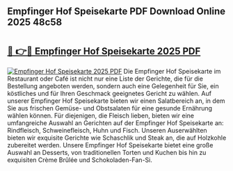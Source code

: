 ## Empfinger Hof Speisekarte PDF Download Online 2025 48c58

# <h2><a href="http://gc6do7.nevu.top/?p=Empfinger+Hof+Speisekarte">🔗 👉🔴 Empfinger Hof Speisekarte 2025 PDF</a></h2>

[![Empfinger Hof Speisekarte 2025 PDF](https://i.imgur.com/dBaPXMq.png)](http://gc6do7.nevu.top/?p=Empfinger+Hof+Speisekarte)
Die Empfinger Hof Speisekarte im Restaurant oder Café ist nicht nur eine Liste der Gerichte, die für die Bestellung angeboten werden, sondern auch eine Gelegenheit für Sie, ein köstliches und für Ihren Geschmack geeignetes Gericht zu wählen. Auf unserer Empfinger Hof Speisekarte bieten wir einen Salatbereich an, in dem Sie aus frischen Gemüse- und Obstsalaten für eine gesunde Ernährung wählen können. Für diejenigen, die Fleisch lieben, bieten wir eine umfangreiche Auswahl an Gerichten auf der Empfinger Hof Speisekarte an: Rindfleisch, Schweinefleisch, Huhn und Fisch. Unseren Auserwählten bieten wir exquisite Gerichte wie Schaschlik und Steak an, die auf Holzkohle zubereitet werden. Unsere Empfinger Hof Speisekarte bietet eine große Auswahl an Desserts, von traditionellen Torten und Kuchen bis hin zu exquisiten Crème Brûlée und Schokoladen-Fan-Si.
